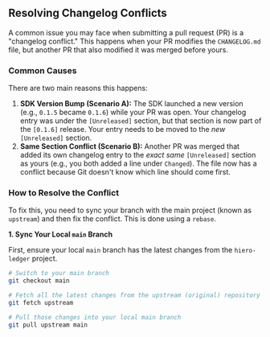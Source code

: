 ## Resolving Changelog Conflicts

A common issue you may face when submitting a pull request (PR) is a "changelog conflict." This happens when your PR modifies the `CHANGELOG.md` file, but another PR that also modified it was merged before yours.

### Common Causes

There are two main reasons this happens:

1.  **SDK Version Bump (Scenario A):** The SDK launched a new version (e.g., `0.1.5` became `0.1.6`) while your PR was open. Your changelog entry was under the `[Unreleased]` section, but that section is now part of the `[0.1.6]` release. Your entry needs to be moved to the *new* `[Unreleased]` section.
2.  **Same Section Conflict (Scenario B):** Another PR was merged that added its own changelog entry to the *exact same* `[Unreleased]` section as yours (e.g., you both added a line under `Changed`). The file now has a conflict because Git doesn't know which line should come first.

### How to Resolve the Conflict

To fix this, you need to sync your branch with the main project (known as `upstream`) and then fix the conflict. This is done using a `rebase`.

**1. Sync Your Local `main` Branch**

First, ensure your local `main` branch has the latest changes from the `hiero-ledger` project.

```bash
# Switch to your main branch
git checkout main

# Fetch all the latest changes from the upstream (original) repository
git fetch upstream

# Pull those changes into your local main branch
git pull upstream main